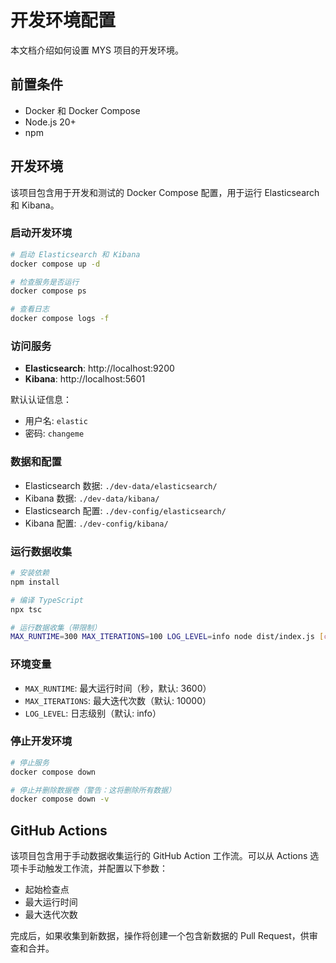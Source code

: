 # 开发环境配置

本文档介绍如何设置 MYS 项目的开发环境。

## 前置条件

- Docker 和 Docker Compose
- Node.js 20+
- npm

## 开发环境

该项目包含用于开发和测试的 Docker Compose 配置，用于运行 Elasticsearch 和 Kibana。

### 启动开发环境

```bash
# 启动 Elasticsearch 和 Kibana
docker compose up -d

# 检查服务是否运行
docker compose ps

# 查看日志
docker compose logs -f
```

### 访问服务

- **Elasticsearch**: http://localhost:9200
- **Kibana**: http://localhost:5601

默认认证信息：
- 用户名: `elastic`
- 密码: `changeme`

### 数据和配置

- Elasticsearch 数据: `./dev-data/elasticsearch/`
- Kibana 数据: `./dev-data/kibana/`
- Elasticsearch 配置: `./dev-config/elasticsearch/`
- Kibana 配置: `./dev-config/kibana/`

### 运行数据收集

```bash
# 安装依赖
npm install

# 编译 TypeScript
npx tsc

# 运行数据收集（带限制）
MAX_RUNTIME=300 MAX_ITERATIONS=100 LOG_LEVEL=info node dist/index.js [checkpoint]
```

### 环境变量

- `MAX_RUNTIME`: 最大运行时间（秒，默认: 3600）
- `MAX_ITERATIONS`: 最大迭代次数（默认: 10000）
- `LOG_LEVEL`: 日志级别（默认: info）

### 停止开发环境

```bash
# 停止服务
docker compose down

# 停止并删除数据卷（警告：这将删除所有数据）
docker compose down -v
```

## GitHub Actions

该项目包含用于手动数据收集运行的 GitHub Action 工作流。可以从 Actions 选项卡手动触发工作流，并配置以下参数：

- 起始检查点
- 最大运行时间
- 最大迭代次数

完成后，如果收集到新数据，操作将创建一个包含新数据的 Pull Request，供审查和合并。
